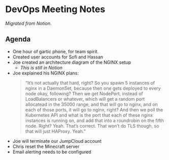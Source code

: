# DevOps Meeting Notes

*Migrated from Notion*.

## Agenda

- One hour of gartic phone, for team spirit.
- Created user accounts for Sofi and Hassan
- Joe created an architecture diagram of the NGINX setup
  - _This is still in Notion_
- Joe explained his NGINX plans:
  > “It’s not actually that hard, right? So you spawn 5 instances of nginx in a
  > DaemonSet, because then one gets deployed to every node okay, following?
  > Then we get NodePort, instead of LoadBalancers or whatever, which will get
  > a random port allocatead in the 35000 range, and that will go to nginx, and
  > on each of those ports, it will go to nginx, right? And then we poll the
  > Kubernetes API and what is the port that each of these nginx instances is
  > running on, and add that into a roundrobin on the fifth node. Right? Yeah.
  > That’s correct. That won’t do TLS though, so that will just HAProxy. Yeah.”
- Joe will terminate our JumpCloud account
- Chris reset the Minecraft server
- Email alerting needs to be configured


<!-- vim: set textwidth=80 sw=2 ts=2: -->
